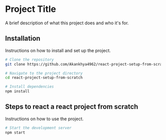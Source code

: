 # Project Title

A brief description of what this project does and who it's for.

## Installation

Instructions on how to install and set up the project.
```bash
# Clone the repository
git clone https://github.com/Akankhya4962/react-project-setup-from-scratch.git

# Navigate to the project directory
cd react-project-setup-from-scratch

# Install dependencies
npm install
```

## Steps to react a react project from scratch

Instructions on how to use the project.

```bash
# Start the development server
npm start
```
